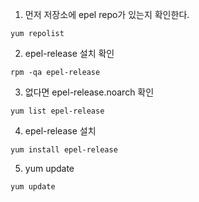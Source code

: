 1. 먼저 저장소에 epel repo가 있는지 확인한다.
```
yum repolist
```

2. epel-release 설치 확인
```
rpm -qa epel-release
```

3. 없다면 epel-release.noarch 확인
```
yum list epel-release
```

4. epel-release 설치
```
yum install epel-release
```

5. yum update
```
yum update
```
